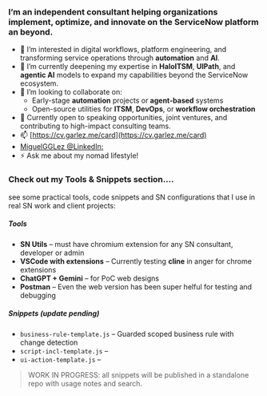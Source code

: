 ### I’m an independent consultant helping organizations implement, optimize, and innovate on the **ServiceNow** platform an beyond.

- 👀 I’m interested in digital workflows, platform engineering, and transforming service operations through **automation** and **AI**.
- 🌱 I’m currently deepening my expertise in **HaloITSM**, **UIPath**, and **agentic AI** models to expand my capabilities beyond the ServiceNow ecosystem.
- 💞️ I’m looking to collaborate on:
  - Early-stage **automation** projects or **agent-based** systems
  - Open-source utilities for **ITSM**, **DevOps**, or **workflow orchestration**
- 🧠 Currently open to speaking opportunities, joint ventures, and contributing to high-impact consulting teams.
- 📫 [https://cv.garlez.me/card](https://cv.garlez.me/card)
- [MiguelGGLez @LinkedIn:](https://www.linkedin.com/in/miguelgglez/)  
- ⚡ Ask me about my nomad lifestyle!


### Check out my Tools & Snippets section....
see some practical tools, code snippets and SN configurations that I use in real SN work and client projects:

##### Tools
- **SN Utils** – must have chromium extension for any SN consultant, developer or admin
- **VSCode with extensions** – Currently testing **cline** in anger for chrome extensions
- **ChatGPT + Gemini** – for PoC web designs 
- **Postman** – Even the web version has been super helful for testing and debugging

##### Snippets (update pending)
- `business-rule-template.js` – Guarded scoped business rule with change detection
- `script-incl-template.js` – 
- `ui-action-template.js` – 

> WORK IN PROGRESS: all snippets will be published in a standalone repo with usage notes and search.

